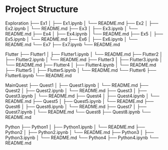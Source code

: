 # Project Structure
Exploration ├── Ex1 │ ├── Ex1.ipynb │ └── README.md ├── Ex2 │ ├── Ex2.ipynb │ └── README.md ├── Ex3 │ ├── Ex3.ipynb │ └── README.md ├── Ex4 │ ├── Ex4.ipynb │ └── README.md ├── Ex5 │ ├── Ex5.ipynb │ └── README.md ├── Ex6 │ ├── Ex6.ipynb │ └── README.md └── Ex7 ├── Ex7.ipynb └── README.md

Flutter ├── Flutter1 │ ├── Flutter1.ipynb │ └── README.md ├── Flutter2 │ ├── Flutter2.ipynb │ └── README.md ├── Flutter3 │ ├── Flutter3.ipynb │ └── README.md ├── Flutter4 │ ├── Flutter4.ipynb │ └── README.md ├── Flutter5 │ ├── Flutter5.ipynb │ └── README.md └── Flutter6 ├── Flutter6.ipynb └── README.md

MainQuest ├── Quest1 │ ├── Quest1.ipynb │ └── README.md ├── Quest2 │ ├── Quest2.ipynb │ └── README.md ├── Quest3 │ ├── Quest3.ipynb │ └── README.md ├── Quest4 │ ├── Quest4.ipynb │ └── README.md ├── Quest5 │ ├── Quest5.ipynb │ └── README.md ├── Quest6 │ ├── Quest6.ipynb │ └── README.md ├── Quest7 │ ├── Quest7.ipynb │ └── README.md └── Quest8 ├── Quest8.ipynb └── README.md

Python ├── Python1 │ ├── Python1.ipynb │ └── README.md ├── Python2 │ ├── Python2.ipynb │ └── README.md ├── Python3 │ ├── Python3.ipynb │ └── README.md └── Python4 ├── Python4.ipynb └── README.md
